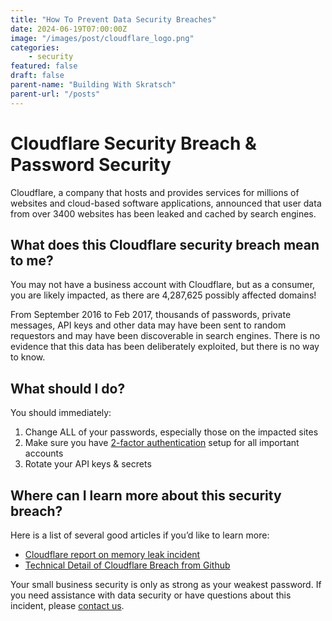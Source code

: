 ```yaml
---
title: "How To Prevent Data Security Breaches"
date: 2024-06-19T07:00:00Z
image: "/images/post/cloudflare_logo.png"
categories:
    - security
featured: false
draft: false
parent-name: "Building With Skratsch"
parent-url: "/posts"
---
```


# Cloudflare Security Breach & Password Security

Cloudflare, a company that hosts and provides services for millions of websites and cloud-based software applications, announced that user data from over 3400 websites has been leaked and cached by search engines.

## What does this Cloudflare security breach mean to me?

You may not have a business account with Cloudflare, but as a consumer, you are likely impacted, as there are 4,287,625 possibly affected domains!

From September 2016 to Feb 2017, thousands of passwords, private messages, API keys and other data may have been sent to random requestors and may have been discoverable in search engines. There is no evidence that this data has been deliberately exploited, but there is no way to know.

## What should I do?

You should immediately:

1. Change ALL of your passwords, especially those on the impacted sites
1. Make sure you have [2-factor authentication](/security/benefits-of-two-factor-authentication) setup for all important accounts
1. Rotate your API keys & secrets

## Where can I learn more about this security breach?

Here is a list of several good articles if you’d like to learn more:

- [Cloudflare report on memory leak incident](https://blog.cloudflare.com/incident-report-on-memory-leak-caused-by-cloudflare-parser-bug/)
- [Technical Detail of Cloudflare Breach from Github](https://github.com/pirate/sites-using-cloudflare/blob/master/README.md)

Your small business security is only as strong as your weakest password. If you need assistance with data security or have questions about this incident, please [contact us](/contact).